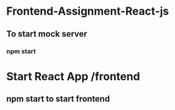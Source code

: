 # Frontend-Assignment-React-js
## To start mock server 
### npm start
# Start React App /frontend
## npm start to start frontend
 
